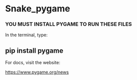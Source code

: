 # Snake_pygame

### YOU MUST INSTALL PYGAME TO RUN THESE FILES ###

In the terminal, type:

## pip install pygame ##

For docs, visit the website:

https://www.pygame.org/news

